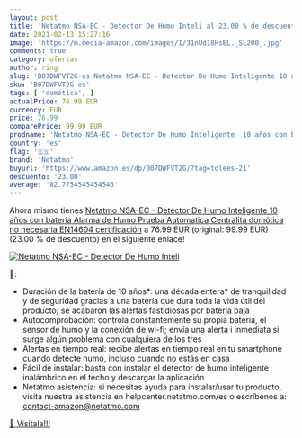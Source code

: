 ```yaml
---
layout: post
title: 'Netatmo NSA-EC - Detector De Humo Inteli al 23.00 % de descuento'
date: 2021-02-13 15:27:16
image: 'https://m.media-amazon.com/images/I/31nUd18HsEL._SL200_.jpg'
comments: true
category: ofertas
author: ring
slug: 'B07DWFVT2G-es Netatmo NSA-EC - Detector De Humo Inteligente 10 años con...'
sku: 'B07DWFVT2G-es'
tags: [ 'domótica', ]
actualPrice: 76.99 EUR
currency: EUR
price: 76.99
comparePrice: 99.99 EUR
prodname: 'Netatmo NSA-EC - Detector De Humo Inteligente  10 años con bateria  Alarma de Humo  Prueba Automatica  Centralita domótica no necesaria  EN14604 certificación'
country: 'es'
flag: '🇪🇸'
brand: 'Netatmo'
buyurl: 'https://www.amazon.es/dp/B07DWFVT2G/?tag=tolees-21'
descuento: '23.00'
average: '82.7754545454546'
---
```


Ahora mismo tienes [Netatmo NSA-EC - Detector De Humo Inteligente  10 años con bateria  Alarma de Humo  Prueba Automatica  Centralita domótica no necesaria  EN14604 certificación](https://www.amazon.es/dp/B07DWFVT2G/?tag=tolees-21) a 76.99 EUR (original: 99.99 EUR) (23.00 %  de descuento) en el siguiente enlace!

[![Netatmo NSA-EC - Detector De Humo Inteli](https://m.media-amazon.com/images/I/31nUd18HsEL._SL200_.jpg)](https://www.amazon.es/dp/B07DWFVT2G/?tag=tolees-21)

🔎:

- Duración de la batería de 10 años*: una década entera* de tranquilidad y de seguridad gracias a una batería que dura toda la vida útil del producto; se acabaron las alertas fastidiosas por batería baja
- Autocomprobación: controla constantemente su propia batería, el sensor de humo y la conexión de wi-fi; envía una alerta i inmediata si surge algún problema con cualquiera de los tres
- Alertas en tiempo real: recibe alertas en tiempo real en tu smartphone cuando detecte humo, incluso cuando no estás en casa
- Fácil de instalar: basta con instalar el detector de humo inteligente inalámbrico en el techo y descargar la aplicación
- Netatmo asistencia: si necesitas ayuda para instalar/usar tu producto, visita nuestra asistencia en helpcenter.netatmo.com/es o escríbenos a: contact-amazon@netatmo.com

[🛒 Visítala!!!](https://www.amazon.es/dp/B07DWFVT2G/?tag=tolees-21)
